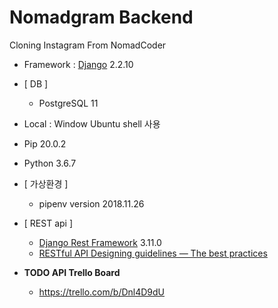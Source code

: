 # Nomadgram Backend

Cloning Instagram From NomadCoder

- Framework : <a href="https://docs.djangoproject.com/en/2.2/">Django</a> 2.2.10
- [ DB ] 
    - PostgreSQL 11
- Local : Window Ubuntu shell 사용
- Pip 20.0.2
- Python 3.6.7
- [ 가상환경 ] 
    - pipenv version 2018.11.26 
- [ REST api ] 
    - <a href="https://www.django-rest-framework.org/">Django Rest Framework</a> 3.11.0
    - <a href="https://hackernoon.com/restful-api-designing-guidelines-the-best-practices-60e1d954e7c9">RESTful API Designing guidelines — The best practices</a>

- <b>TODO API Trello Board</b>
    - https://trello.com/b/Dnl4D9dU

